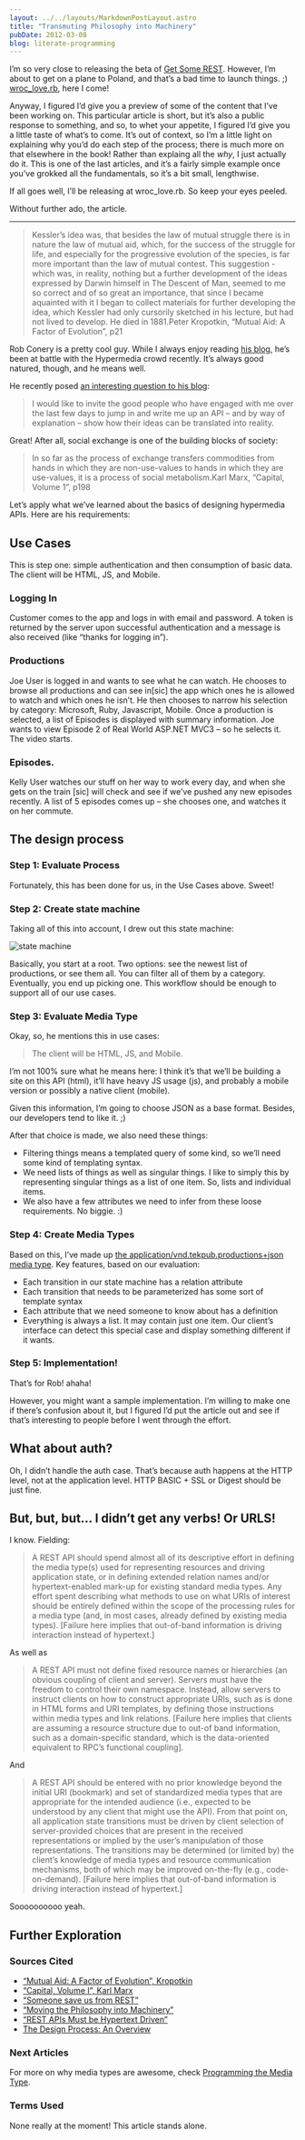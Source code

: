 ```yaml
---
layout: ../../layouts/MarkdownPostLayout.astro
title: "Transmuting Philosophy into Machinery"
pubDate: 2012-03-08
blog: literate-programming
---
```



I’m so very close to releasing the beta of [Get Some REST](http://designinghypermediaapis.com/). However, I’m about to get on a plane to Poland, and that’s a bad time to launch things. ;) [wroc_love.rb](http://wrocloverb.com/), here I come!

Anyway, I figured I’d give you a preview of some of the content that I’ve been working on. This particular article is short, but it’s also a public response to something, and so, to whet your appetite, I figured I’d give you a little taste of what’s to come. It’s out of context, so I’m a little light on explaining why you’d do each step of the process; there is much more on that elsewhere in the book! Rather than explaing all the *why*, I just actually do it. This is one of the last articles, and it’s a fairly simple example once you’ve grokked all the fundamentals, so it’s a bit small, lengthwise.

If all goes well, I’ll be releasing at wroc_love.rb. So keep your eyes peeled.

Without further ado, the article.

---

> Kessler’s idea was, that besides the law of mutual struggle there is in nature the law of mutual aid, which, for the success of the struggle for life, and especially for the progressive evolution of the species, is far more important than the law of mutual contest. This suggestion - which was, in reality, nothing but a further development of the ideas expressed by Darwin himself in The Descent of Man, seemed to me so correct and of so great an importance, that since I became aquainted with it I began to collect materials for further developing the idea, which Kessler had only cursorily sketched in his lecture, but had not lived to develop. He died in 1881.Peter Kropotkin, “Mutual Aid: A Factor of Evolution”, p21
> 

Rob Conery is a pretty cool guy. While I always enjoy reading [his blog](http://blog.wekeroad.com/), he’s been at battle with the Hypermedia crowd recently. It’s always good natured, though, and he means well.

He recently posed [an interesting question to his blog](http://wekeroad.com/2012/03/03/moving-the-philosophy-into-machinery/):

> I would like to invite the good people who have engaged with me over the last few days to jump in and write me up an API – and by way of explanation – show how their ideas can be translated into reality.
> 

Great! After all, social exchange is one of the building blocks of society:

> In so far as the process of exchange transfers commodities from hands in which they are non-use-values to hands in which they are use-values, it is a process of social metabolism.Karl Marx, “Capital, Volume 1”, p198
> 

Let’s apply what we’ve learned about the basics of designing hypermedia APIs. Here are his requirements:

## Use Cases

This is step one: simple authentication and then consumption of basic data. The client will be HTML, JS, and Mobile.

### Logging In

Customer comes to the app and logs in with email and password. A token is returned by the server upon successful authentication and a message is also received (like “thanks for logging in”).

### Productions

Joe User is logged in and wants to see what he can watch. He chooses to browse all productions and can see in[sic] the app which ones he is allowed to watch and which ones he isn’t. He then chooses to narrow his selection by category: Microsoft, Ruby, Javascript, Mobile. Once a production is selected, a list of Episodes is displayed with summary information. Joe wants to view Episode 2 of Real World ASP.NET MVC3 – so he selects it. The video starts.

### Episodes.

Kelly User watches our stuff on her way to work every day, and when she gets on the train [sic] will check and see if we’ve pushed any new episodes recently. A list of 5 episodes comes up – she chooses one, and watches it on her commute.

## The design process

### Step 1: Evaluate Process

Fortunately, this has been done for us, in the Use Cases above. Sweet!

### Step 2: Create state machine

Taking all of this into account, I drew out this state machine:

![state machine](/img/2012-03-08/state-machine.png)

Basically, you start at a root. Two options: see the newest list of productions, or see them all. You can filter all of them by a category. Eventually, you end up picking one. This workflow should be enough to support all of our use cases.

### Step 3: Evaluate Media Type

Okay, so, he mentions this in use cases:

> The client will be HTML, JS, and Mobile.
> 

I’m not 100% sure what he means here: I think it’s that we’ll be building a site on this API (html), it’ll have heavy JS usage (js), and probably a mobile version or possibly a native client (mobile).

Given this information, I’m going to choose JSON as a base format. Besides, our developers tend to like it. ;)

After that choice is made, we also need these things:

- Filtering things means a templated query of some kind, so we’ll need some kind of templating syntax.
- We need lists of things as well as singular things. I like to simply this by representing singular things as a list of one item. So, lists and individual items.
- We also have a few attributes we need to infer from these loose requirements. No biggie. :)

### Step 4: Create Media Types

Based on this, I’ve made up [the application/vnd.tekpub.productions+json media type](/tekpub-productions.html). Key features, based on our evaluation:

- Each transition in our state machine has a relation attribute
- Each transition that needs to be parameterized has some sort of template syntax
- Each attribute that we need someone to know about has a definition
- Everything is always a list. It may contain just one item. Our client’s interface can detect this special case and display something different if it wants.

### Step 5: Implementation!

That’s for Rob! ahaha!

However, you might want a sample implementation. I’m willing to make one if there’s confusion about it, but I figured I’d put the article out and see if that’s interesting to people before I went through the effort.

## What about auth?

Oh, I didn’t handle the auth case. That’s because auth happens at the HTTP level, not at the application level. HTTP BASIC + SSL or Digest should be just fine.

## But, but, but… I didn’t get any verbs! Or URLS!

I know. Fielding:

> A REST API should spend almost all of its descriptive effort in defining the media type(s) used for representing resources and driving application state, or in defining extended relation names and/or hypertext-enabled mark-up for existing standard media types. Any effort spent describing what methods to use on what URIs of interest should be entirely defined within the scope of the processing rules for a media type (and, in most cases, already defined by existing media types). [Failure here implies that out-of-band information is driving interaction instead of hypertext.]
> 

As well as

> A REST API must not define fixed resource names or hierarchies (an obvious coupling of client and server). Servers must have the freedom to control their own namespace. Instead, allow servers to instruct clients on how to construct appropriate URIs, such as is done in HTML forms and URI templates, by defining those instructions within media types and link relations. [Failure here implies that clients are assuming a resource structure due to out-of band information, such as a domain-specific standard, which is the data-oriented equivalent to RPC’s functional coupling].
> 

And

> A REST API should be entered with no prior knowledge beyond the initial URI (bookmark) and set of standardized media types that are appropriate for the intended audience (i.e., expected to be understood by any client that might use the API). From that point on, all application state transitions must be driven by client selection of server-provided choices that are present in the received representations or implied by the user’s manipulation of those representations. The transitions may be determined (or limited by) the client’s knowledge of media types and resource communication mechanisms, both of which may be improved on-the-fly (e.g., code-on-demand). [Failure here implies that out-of-band information is driving interaction instead of hypertext.]
> 

Soooooooooo yeah.

## Further Exploration

### Sources Cited

- [“Mutual Aid: A Factor of Evolution”, Kropotkin](http://www.amazon.com/Mutual-Aid-Evolution-Peter-Kropotkin/dp/0875580246)
- [“Capital, Volume I”, Karl Marx](http://www.amazon.com/Capital-Critique-Political-Economy-Classics/dp/0140445684/ref=sr_1_1?s=books&ie=UTF8&qid=1331214700&sr=1-1)
- [“Someone save us from REST”](http://wekeroad.com/2012/02/28/someone-save-us-from-rest/)
- [“Moving the Philosophy into Machinery”](http://wekeroad.com/2012/03/03/moving-the-philosophy-into-machinery/)
- [“REST APIs Must be Hypertext Driven”](http://roy.gbiv.com/untangled/2008/rest-apis-must-be-hypertext-driven)
- [The Design Process: An Overview](/nodes/the-design-process-an-overview)

### Next Articles

For more on why media types are awesome, check [Programming the Media Type](about:blank#).

### Terms Used

None really at the moment! This article stands alone.
